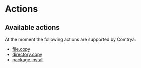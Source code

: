 # Actions

## Available actions

At the moment the following actions are supported by Comtrya:

  - [file.copy](files.md)
  - [directory.copy](directories.md)
  - [package.install](packages.md)